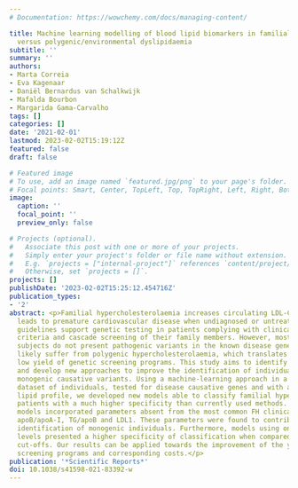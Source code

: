```yaml
---
# Documentation: https://wowchemy.com/docs/managing-content/

title: Machine learning modelling of blood lipid biomarkers in familial hypercholesterolaemia
  versus polygenic/environmental dyslipidaemia
subtitle: ''
summary: ''
authors:
- Marta Correia
- Eva Kagenaar
- Daniël Bernardus van Schalkwijk
- Mafalda Bourbon
- Margarida Gama-Carvalho
tags: []
categories: []
date: '2021-02-01'
lastmod: 2023-02-02T15:19:12Z
featured: false
draft: false

# Featured image
# To use, add an image named `featured.jpg/png` to your page's folder.
# Focal points: Smart, Center, TopLeft, Top, TopRight, Left, Right, BottomLeft, Bottom, BottomRight.
image:
  caption: ''
  focal_point: ''
  preview_only: false

# Projects (optional).
#   Associate this post with one or more of your projects.
#   Simply enter your project's folder or file name without extension.
#   E.g. `projects = ["internal-project"]` references `content/project/deep-learning/index.md`.
#   Otherwise, set `projects = []`.
projects: []
publishDate: '2023-02-02T15:25:12.454716Z'
publication_types:
- '2'
abstract: <p>Familial hypercholesterolaemia increases circulating LDL-C levels and
  leads to premature cardiovascular disease when undiagnosed or untreated. Current
  guidelines support genetic testing in patients complying with clinical diagnostic
  criteria and cascade screening of their family members. However, most of hyperlipidaemic
  subjects do not present pathogenic variants in the known disease genes, and most
  likely suffer from polygenic hypercholesterolaemia, which translates into a relatively
  low yield of genetic screening programs. This study aims to identify new biomarkers
  and develop new approaches to improve the identification of individuals carrying
  monogenic causative variants. Using a machine-learning approach in a paediatric
  dataset of individuals, tested for disease causative genes and with an extended
  lipid profile, we developed new models able to classify familial hypercholesterolaemia
  patients with a much higher specificity than currently used methods. The best performing
  models incorporated parameters absent from the most common FH clinical criteria, namely
  apoB/apoA-I, TG/apoB and LDL1. These parameters were found to contribute to an improved
  identification of monogenic individuals. Furthermore, models using only TC and LDL-C
  levels presented a higher specificity of classification when compared to simple
  cut-offs. Our results can be applied towards the improvement of the yield of genetic
  screening programs and corresponding costs.</p>
publication: '*Scientific Reports*'
doi: 10.1038/s41598-021-83392-w
---
```

